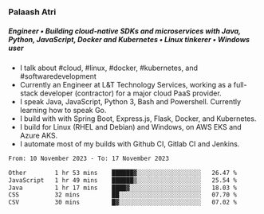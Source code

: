 ### Palaash Atri

##### Engineer • Building cloud-native SDKs and microservices with Java, Python, JavaScript, Docker and Kubernetes • Linux tinkerer • Windows user

- I talk about #cloud, #linux, #docker, #kubernetes, and #softwaredevelopment
- Currently an Engineer at L&T Technology Services, working as a full-stack developer (contractor) for a major cloud PaaS provider.
- I speak Java, JavaScript, Python 3, Bash and Powershell. Currently learning how to speak Go.
- I build with with Spring Boot, Express.js, Flask, Docker, and Kubernetes.
- I build for Linux (RHEL and Debian) and Windows, on AWS EKS and Azure AKS.
- I automate most of my builds with Github CI, Gitlab CI and Jenkins.

<!--
**palaashatri/palaashatri** is a ✨ _special_ ✨ repository because its `README.md` (this file) appears on your GitHub profile.

Here are some ideas to get you started:

- 🔭 I’m currently working on ...
- 🌱 I’m currently learning ...
- 👯 I’m looking to collaborate on ...
- 🤔 I’m looking for help with ...
- 💬 Ask me about ...
- 📫 How to reach me: ...
- 😄 Pronouns: ...
- ⚡ Fun fact: ...
-->

<!--START_SECTION:waka-->

```txt
From: 10 November 2023 - To: 17 November 2023

Other        1 hr 53 mins    ██████▓░░░░░░░░░░░░░░░░░░   26.47 %
JavaScript   1 hr 49 mins    ██████▒░░░░░░░░░░░░░░░░░░   25.54 %
Java         1 hr 17 mins    ████▓░░░░░░░░░░░░░░░░░░░░   18.03 %
CSS          32 mins         ██░░░░░░░░░░░░░░░░░░░░░░░   07.70 %
CSV          30 mins         █▓░░░░░░░░░░░░░░░░░░░░░░░   07.02 %
```

<!--END_SECTION:waka-->
